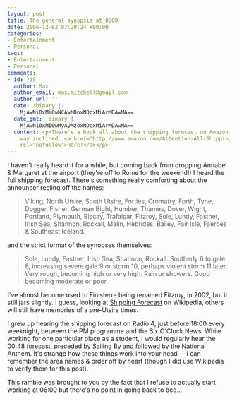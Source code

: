 ```yaml
---
layout: post
title: The general synopsis at 0500
date: 2006-12-02 07:29:24 +00:00
categories:
- Entertainment
- Personal
tags:
- Entertainment
- Personal
comments:
- id: 735
  author: Max
  author_email: max.mitchell@gmail.com
  author_url: ''
  date: !binary |-
    MjAwNi0xMi0wNCAwMDoxNDoxMiArMDAwMA==
  date_gmt: !binary |-
    MjAwNi0xMi0wMyAyMzoxNDoxMiArMDAwMA==
  content: <p>There's a book all about the shipping forecast on Amazon if you're that
    way inclined. <a href="http://www.amazon.com/Attention-All-Shipping-Journey-Forecast/dp/0316724742/"
    rel="nofollow">Here!</a></p>
---
```

I haven't really heard it for a while, but coming back from dropping Annabel & Margaret at the airport (they're off to Rome for the weekend!) I heard the full shipping forecast.  There's something really comforting about the announcer reeling off the names:

> Viking, North Utsire, South Utsire, Forties, Cromatry, Forth, Tyne, Dogger, Fisher, German Bight, Humber, Thames, Dover, Wight, Portland, Plymouth, Biscay, Trafalgar, Fitzroy, Sole, Lundy, Fastnet, Irish Sea, Shannon, Rockall, Malin, Hebrides, Bailey, Fair Isle, Faeroes & Southeast Iceland.

and the strict format of the synopses themselves:

> Sole, Lundy, Fastnet, Irish Sea, Shannon, Rockall. Southerly 6 to gale 8, increasing severe gale 9 or storm 10, perhaps violent storm 11 later. Very rough, becoming high or very high. Rain or showers. Good becoming moderate or poor.

I've almost become used to Finisterre being renamed Fitzroy, in 2002, but it still jars slightly.  I guess, looking at [Shipping Forecast](http://en.wikipedia.org/wiki/Shipping_Forecast) on Wikipedia, others will still have memories of a pre-Utsire times.

I grew up hearing the shipping forecast on Radio 4, just before 18:00 every weeknight, between the PM programme and the Six O'Clock News.  While working for one particular place as a student, I would regularly hear the 00:48 forecast, preceded by Sailing By and followed by the National Anthem.  It's strange how these things work into your head -- I can remember the area names & order off by heart (though I did use Wikipedia to verify them for this post).

This ramble was brought to you by the fact that I refuse to actually start working at 06:00 but there's no point in going back to bed...
